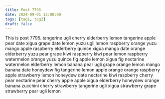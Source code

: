 ```yaml
---
title: Post 7795
date: 2024-09-01 12:00:00
tags: [tag1, tag2]
draft: false
---
```

This is post 7795.
tangerine
ugli
cherry
elderberry
lemon
tangerine
apple
pear
date
xigua
grape
date
lemon
yuzu
ugli
lemon
raspberry
orange
yuzu
mango
apple
raspberry
elderberry
quince
xigua
mango
date
orange
elderberry
yuzu
pear
grape
kiwi
raspberry
kiwi
pear
lemon
raspberry
watermelon
orange
yuzu
quince
fig
apple
lemon
xigua
fig
nectarine
watermelon
elderberry
lemon
banana
pear
ugli
grape
orange
lemon
mango
banana
date
honeydew
fig
tangerine
lemon
apple
orange
orange
raspberry
apple
strawberry
lemon
honeydew
date
nectarine
kiwi
raspberry
cherry
pear
nectarine
pear
cherry
apple
apple
xigua
elderberry
honeydew
orange
banana
zucchini
cherry
strawberry
tangerine
ugli
xigua
strawberry
grape
strawberry
pear
ugli
lemon
